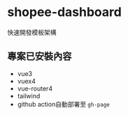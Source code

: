 # shopee-dashboard

快速開發模板架構

## 專案已安裝內容

- vue3
- vuex4
- vue-router4
- tailwind
- github action自動部署至 `gh-page`